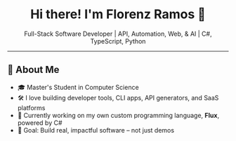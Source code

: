 <h1 align="center">Hi there! I'm Florenz Ramos 👋</h1>
<p align="center">
  Full-Stack Software Developer | API, Automation, Web, & AI | C#, TypeScript, Python
</p>

---

## 🧠 About Me

- 🎓 Master's Student in Computer Science  
- 🛠️ I love building developer tools, CLI apps, API generators, and SaaS platforms  
- 🚀 Currently working on my own custom programming language, **Flux**, powered by C#  
- 🎯 Goal: Build real, impactful software – not just demos
